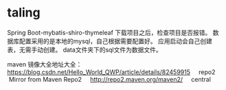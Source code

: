 # taling
Spring Boot-mybatis-shiro-thymeleaf
下载项目之后，检查项目是否报错。
数据库配置采用的是本地的mysql，自己根据需要配置好。
应用启动会自己创建表，无需手动创建。
data文件夹下的sql文件为数据文件。

maven 镜像大全地址大全：https://blog.csdn.net/Hello_World_QWP/article/details/82459915
<mirror>
    <id>repo2</id>
    <name>Mirror from Maven Repo2</name>
    <url>http://repo2.maven.org/maven2/</url>
    <mirrorOf>central</mirrorOf>
</mirror>
 
